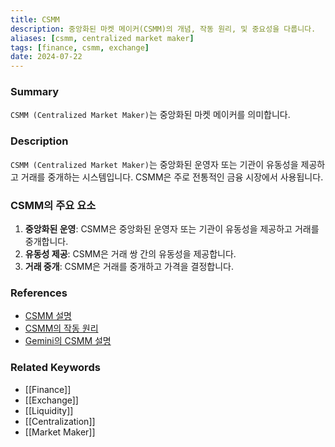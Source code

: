 ```yaml
---
title: CSMM
description: 중앙화된 마켓 메이커(CSMM)의 개념, 작동 원리, 및 중요성을 다룹니다.
aliases: [csmm, centralized market maker]
tags: [finance, csmm, exchange]
date: 2024-07-22
---
```


### Summary

`CSMM (Centralized Market Maker)`는 중앙화된 마켓 메이커를 의미합니다.

### Description

`CSMM (Centralized Market Maker)`는 중앙화된 운영자 또는 기관이 유동성을 제공하고 거래를 중개하는 시스템입니다. CSMM은 주로 전통적인 금융 시장에서 사용됩니다.

### CSMM의 주요 요소

1. **중앙화된 운영**: CSMM은 중앙화된 운영자 또는 기관이 유동성을 제공하고 거래를 중개합니다.
2. **유동성 제공**: CSMM은 거래 쌍 간의 유동성을 제공합니다.
3. **거래 중개**: CSMM은 거래를 중개하고 가격을 결정합니다.

### References

- [CSMM 설명](https://en.wikipedia.org/wiki/Centralized_market_maker)
- [CSMM의 작동 원리](https://www.investopedia.com/terms/c/centralized-market-maker.asp)
- [Gemini의 CSMM 설명](https://www.gemini.com/cryptopedia/search?query=csmm)

### Related Keywords

- [[Finance]]
- [[Exchange]]
- [[Liquidity]]
- [[Centralization]]
- [[Market Maker]]
